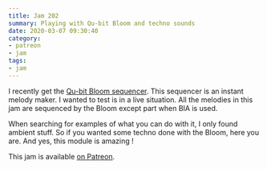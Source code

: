 ```yaml
---
title: Jam 202
summary: Playing with Qu-bit Bloom and techno sounds
date: 2020-03-07 09:30:40
category:
- patreon
- jam
tags:
- jam
---
```

I recently get the [Qu-bit Bloom sequencer](https://www.qubitelectronix.com/shop/bloom). This sequencer is an instant melody maker. I wanted to test is in a live situation. All the melodies in this jam are sequenced by the Bloom except part when BIA is used.

When searching for examples of what you can do with it, I only found ambient stuff. So if you wanted some techno done with the Bloom, here you are.
And yes, this module is amazing !

This jam is available [on Patreon](https://www.patreon.com/posts/34559209).
